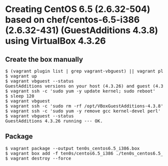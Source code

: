 # Creating CentOS 6.5 (2.6.32-504) based on chef/centos-6.5-i386 (2.6.32-431) (GuestAdditions 4.3.8) using VirtualBox 4.3.26

## Create the box manually

<pre>
$ (vagrant plugin list | grep vagrant-vbguest) || vagrant plugin install vagrant-vbguest
$ vagrant up
$ vagrant vbguest --status
GuestAdditions versions on your host (4.3.26) and guest (4.3.8) do not match.
$ vagrant ssh -c 'sudo yum -y update kernel; sudo reboot'
$ sleep 120
$ vagrant vbguest
$ vagrant ssh -c 'sudo rm -rf /opt/VBoxGuestAdditions-4.3.8'
$ vagrant ssh -c 'sudo yum -y remove gcc kernel-devel perl'
$ vagrant vbguest --status
GuestAdditions 4.3.26 running --- OK.
</pre>

## Package

<pre>
$ vagrant package --output ten0s_centos6.5_i386.box
$ vagrant box add -f ten0s/centos6.5_i386 ./ten0s_centos6.5_i386.box
$ vagrant destroy --force
</pre>

